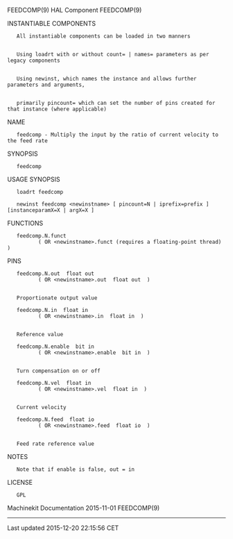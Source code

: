 FEEDCOMP(9) HAL Component FEEDCOMP(9)

INSTANTIABLE COMPONENTS

       All instantiable components can be loaded in two manners


       Using loadrt with or without count= | names= parameters as per legacy components


       Using newinst, which names the instance and allows further parameters and arguments,


       primarily pincount= which can set the number of pins created for that instance (where applicable)

NAME

       feedcomp - Multiply the input by the ratio of current velocity to the feed rate

SYNOPSIS

       feedcomp

USAGE SYNOPSIS

       loadrt feedcomp

       newinst feedcomp <newinstname> [ pincount=N | iprefix=prefix ] [instanceparamX=X | argX=X ]

FUNCTIONS

       feedcomp.N.funct
              ( OR <newinstname>.funct (requires a floating-point thread) )

PINS

       feedcomp.N.out  float out
              ( OR <newinstname>.out  float out  )


       Proportionate output value

       feedcomp.N.in  float in
              ( OR <newinstname>.in  float in  )


       Reference value

       feedcomp.N.enable  bit in
              ( OR <newinstname>.enable  bit in  )


       Turn compensation on or off

       feedcomp.N.vel  float in
              ( OR <newinstname>.vel  float in  )


       Current velocity

       feedcomp.N.feed  float io
              ( OR <newinstname>.feed  float io  )


       Feed rate reference value

NOTES

       Note that if enable is false, out = in

LICENSE

       GPL

Machinekit Documentation 2015-11-01 FEEDCOMP(9)

------------------------------------------------------------------------

Last updated 2015-12-20 22:15:56 CET


